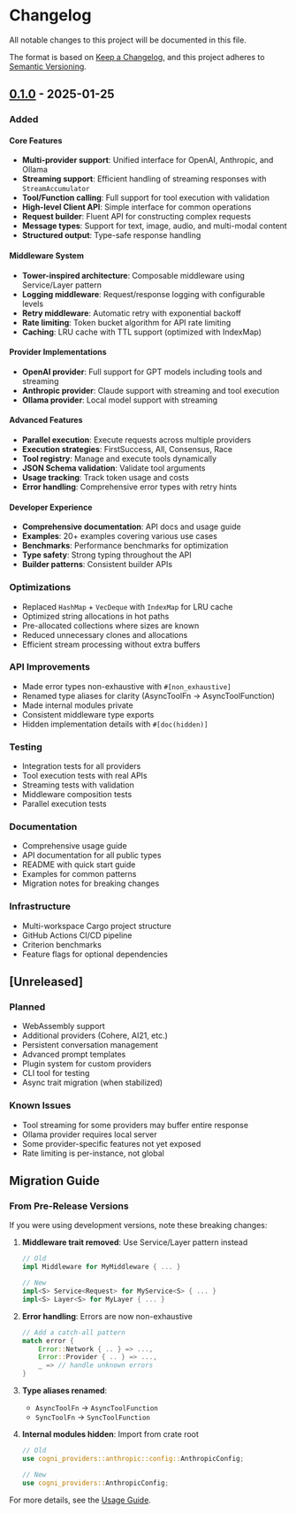 # Changelog

All notable changes to this project will be documented in this file.

The format is based on [Keep a Changelog](https://keepachangelog.com/en/1.0.0/),
and this project adheres to [Semantic Versioning](https://semver.org/spec/v2.0.0.html).

## [0.1.0] - 2025-01-25

### Added

#### Core Features
- **Multi-provider support**: Unified interface for OpenAI, Anthropic, and Ollama
- **Streaming support**: Efficient handling of streaming responses with `StreamAccumulator`
- **Tool/Function calling**: Full support for tool execution with validation
- **High-level Client API**: Simple interface for common operations
- **Request builder**: Fluent API for constructing complex requests
- **Message types**: Support for text, image, audio, and multi-modal content
- **Structured output**: Type-safe response handling

#### Middleware System
- **Tower-inspired architecture**: Composable middleware using Service/Layer pattern
- **Logging middleware**: Request/response logging with configurable levels
- **Retry middleware**: Automatic retry with exponential backoff
- **Rate limiting**: Token bucket algorithm for API rate limiting
- **Caching**: LRU cache with TTL support (optimized with IndexMap)

#### Provider Implementations
- **OpenAI provider**: Full support for GPT models including tools and streaming
- **Anthropic provider**: Claude support with streaming and tool execution
- **Ollama provider**: Local model support with streaming

#### Advanced Features
- **Parallel execution**: Execute requests across multiple providers
- **Execution strategies**: FirstSuccess, All, Consensus, Race
- **Tool registry**: Manage and execute tools dynamically
- **JSON Schema validation**: Validate tool arguments
- **Usage tracking**: Track token usage and costs
- **Error handling**: Comprehensive error types with retry hints

#### Developer Experience
- **Comprehensive documentation**: API docs and usage guide
- **Examples**: 20+ examples covering various use cases
- **Benchmarks**: Performance benchmarks for optimization
- **Type safety**: Strong typing throughout the API
- **Builder patterns**: Consistent builder APIs

### Optimizations
- Replaced `HashMap` + `VecDeque` with `IndexMap` for LRU cache
- Optimized string allocations in hot paths
- Pre-allocated collections where sizes are known
- Reduced unnecessary clones and allocations
- Efficient stream processing without extra buffers

### API Improvements
- Made error types non-exhaustive with `#[non_exhaustive]`
- Renamed type aliases for clarity (AsyncToolFn -> AsyncToolFunction)
- Made internal modules private
- Consistent middleware type exports
- Hidden implementation details with `#[doc(hidden)]`

### Testing
- Integration tests for all providers
- Tool execution tests with real APIs
- Streaming tests with validation
- Middleware composition tests
- Parallel execution tests

### Documentation
- Comprehensive usage guide
- API documentation for all public types
- README with quick start guide
- Examples for common patterns
- Migration notes for breaking changes

### Infrastructure
- Multi-workspace Cargo project structure
- GitHub Actions CI/CD pipeline
- Criterion benchmarks
- Feature flags for optional dependencies

## [Unreleased]

### Planned
- WebAssembly support
- Additional providers (Cohere, AI21, etc.)
- Persistent conversation management
- Advanced prompt templates
- Plugin system for custom providers
- CLI tool for testing
- Async trait migration (when stabilized)

### Known Issues
- Tool streaming for some providers may buffer entire response
- Ollama provider requires local server
- Some provider-specific features not yet exposed
- Rate limiting is per-instance, not global

## Migration Guide

### From Pre-Release Versions

If you were using development versions, note these breaking changes:

1. **Middleware trait removed**: Use Service/Layer pattern instead
   ```rust
   // Old
   impl Middleware for MyMiddleware { ... }
   
   // New
   impl<S> Service<Request> for MyService<S> { ... }
   impl<S> Layer<S> for MyLayer { ... }
   ```

2. **Error handling**: Errors are now non-exhaustive
   ```rust
   // Add a catch-all pattern
   match error {
       Error::Network { .. } => ...,
       Error::Provider { .. } => ...,
       _ => // handle unknown errors
   }
   ```

3. **Type aliases renamed**:
   - `AsyncToolFn` -> `AsyncToolFunction`
   - `SyncToolFn` -> `SyncToolFunction`

4. **Internal modules hidden**: Import from crate root
   ```rust
   // Old
   use cogni_providers::anthropic::config::AnthropicConfig;
   
   // New
   use cogni_providers::AnthropicConfig;
   ```

For more details, see the [Usage Guide](USAGE_GUIDE.md).

[0.1.0]: https://github.com/yourusername/cogni/releases/tag/v0.1.0